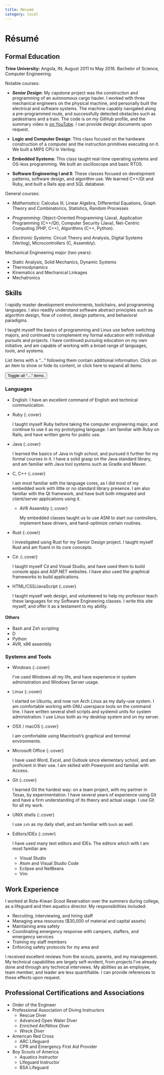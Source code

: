 ```yaml
---
title: Résumé
category: local
---
```


# Résumé

## Formal Education

**Trine University:** Angola, IN; August 2011 to May 2016. Bachelor of Science,
Computer Engineering.

Notable courses:

- ***Senior Design***: My capstone project was the construction and programming
of an autonomous cargo hauler. I worked with three mechanical engineers on the
physical machine, and personally built the electrical and software systems. The
machine capably navigated along a pre-programmed route, and successfully
detected obstacles such as pedestrians and a train. The code is on my GitHub
profile, and the summary video is [on YouTube][srd]. I can provide design
documents upon request.

- **Logic and Computer Design**: This class focused on the hardware construction
of a computer and the instruction primitives executing on it. We built a MIPS
CPU in Verilog.

- **Embedded Systems**: This class taught real-time operating systems and
OS-less programming. We built an oscilloscope and basic RTOS.

- **Software Engineering I and II**: These classes focused on development
patterns, software design, and algorithm use. We learned C++/Qt and Ruby, and
built a Rails app and SQL database.

General courses:

- *Mathematics*: Calculus III, Linear Algebra, Differential Equations, Graph
Theory and Combinatorics, Statistics, Random Processes

- *Programming*: Object-Oriented Programming (Java), Application Programming
(C++/Qt), Computer Security (Java), Net-Centric Computing (PHP, C++), Algorithms
(C++, Python).

- *Electronic Systems*: Circuit Theory and Analysis, Digital Systems (Verilog),
Microcontrollers (C, Assembly).

Mechanical Engineering major (two years):

- Static Analysis, Solid Mechanics, Dynamic Systems
- Thermodynamics
- Kinematics and Mechanical Linkages
- Mechatronics

## Skills

I rapidly master development environments, toolchains, and programming
languages. I also readily understand software abstract principles such as
algorithm design, flow of control, design patterns, and behavioral paradigms.

I taught myself the basics of programming and Linux use before switching majors,
and continued to complement my formal education with individual pursuits and
projects. I have continued pursuing education on my own initiative, and am
capable of working with a broad range of languages, tools, and systems.

List items with a “…” following them contain additional information. Click on an
item to show or hide its content, or click here to expand all items.

<button id="cover-toggle">Toggle all “…” items.</button>

### Languages

- English: I have an excellent command of English and technical communication.

- Ruby
    {:.cover}

    I taught myself Ruby before taking the computer engineering major, and
    continue to use it as my prototyping language. I am familiar with Ruby on
    Rails, and have written gems for public use.

- Java
    {:.cover}

    I learned the basics of Java in high school, and pursued it further for
    my formal courses in it. I have a solid grasp on the Java standard library,
    and am familiar with Java tool systems such as Gradle and Maven.

- C, C++
    {:.cover}

    I am most familiar with the language cores, as I did most of my embedded
    work with little or no standard library presence. I am also familiar with
    the Qt framework, and have built both integrated and client/server
    applications using it.

    - AVR Assembly
        {:.cover}

        My embedded classes taught us to use ASM to start our controllers,
        implement base drivers, and hand-optimize certain routines.

- Rust
    {:.cover}

    I investigated using Rust for my Senior Design project. I taught myself Rust
    and am fluent in its core concepts.

- C♯:
    {:.cover}

    I taught myself C♯ and Visual Studio, and have used them to build console
    apps and ASP.NET websites. I have also used the graphical frameworks to
    build applications.

- HTML/CSS/JavaScript
    {:.cover}

    I taught myself web design, and volunteered to help my professor teach these
    languages for my Software Engineering classes. I write this site myself, and
    offer it as a testament to my ability.

#### Others

- Bash and Zsh scripting
- D
- Python
- AVR, x86 assembly

### Systems and Tools

- Windows
    {:.cover}

    I’ve used Windows all my life, and have experience in system administration
    and Windows Server usage.

- Linux
    {:.cover}

    I started on Ubuntu, and now run Arch Linux as my daily-use system. I am
    comfortable working with GNU userspace tools on the command line. I have
    written several shell scripts and systemd units for system administration. I
    use Linux both as my desktop system and on my server.

- OSX / macOS
    {:.cover}

    I am comfortable using Macintosh’s graphical and terminal environments.

- Microsoft Office
    {:.cover}

    I have used Word, Excel, and Outlook since elementary school, and am
    proficient in their use. I am skilled with Powerpoint and familiar with
    Access.

- Git
    {:.cover}

    I learned Git the hardest way: on a team project, with my partner in Texas,
    by experimentation. I have several years of experience using Git and have a
    firm understanding of its theory and actual usage. I use Git for all my
    work.

- UNIX shells
    {:.cover}

    I use `zsh` as my daily shell, and am familiar with `bash` as well.

- Editors/IDEs
    {:.cover}

    I have used many text editors and IDEs. The editors which with I am most
    familiar are:

    - Visual Studio
    - Atom and Visual Studio Code
    - Eclipse and NetBeans
    - Vim

## Work Experience

I worked at Rota-Kiwan Scout Reservation over the summers during college, as a
lifeguard and then aquatics director. My responsibilities included:

- Recruiting, interviewing, and hiring staff
- Managing area resources ($30,000 of material and capital assets)
- Maintaining area safety
- Coordinating emergency response with campers, staffers, and emergency services
- Training my staff members
- Enforcing safety protocols for my area and

I received excellent reviews from the scouts, parents, and my management. My
technical capabilities are largely self-evident, from projects I’ve already done
and through any technical interviews. My abilities as an employee, team member,
and leader are less quantifiable. I can provide references to these effects upon
request.

## Professional Certifications and Associations

- Order of the Engineer
- Professional Association of Diving Instructors
    - Rescue Diver
    - Advanced Open Water Diver
    - *Enriched Air/Nitrox Diver*
    - *Wreck Diver*
- American Red Cross
    - ARC Lifeguard
    - CPR and Emergency First Aid Provider
- Boy Scouts of America
    - Aquatics Instructor
    - Lifeguard Instructor
    - BSA Lifeguard

[srd]: https://www.youtube.com/watch?v=K3CKSovJbJQ
